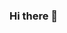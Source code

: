 ### Hi there 👋

<!--
**MyShyt32/MyShyt32** 

- 🌱 I’m currently learning python.
- 👯 I’m looking to collaborate on ...
- 🤔 I’m looking for help with ...
- 💬 Ask me about ...
- 📫 How to reach me: robertstewart.nordic@gmail.com

-->

